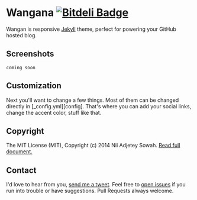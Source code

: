 Wangana [![Bitdeli Badge](https://d2weczhvl823v0.cloudfront.net/nadjetey/wangana/trend.png)](https://bitdeli.com/free "Bitdeli Badge")
==============

Wangan is responsive [Jekyll](http://jekyllrb.com/) theme, perfect for powering your GitHub hosted blog.

## Screenshots
``` 
coming soon
``` 

## Customization

Next you'll want to change a few things. Most of them can be changed directly in
[_config.yml][config]. That's where you can add your social links, change the accent
color, stuff like that.

## Copyright
The MIT License (MIT), Copyright (c) 2014 Nii Adjetey Sowah. [Read full document.](LICENSE)

## Contact
I'd love to hear from you, [send me a tweet](https://twitter.com/_nadjetey). Feel free to [open issues](https://github.com/nadjetey/wangana/issues/new) if you run into trouble or have suggestions. Pull Requests always welcome.



